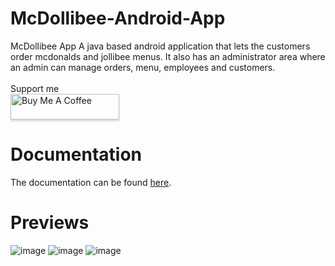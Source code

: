 # McDollibee-Android-App
McDollibee App
A java based android application that lets the customers order mcdonalds and jollibee menus.
It also has an administrator area where an admin can manage orders, menu, employees and customers.
<br>
<br>
Support me
<br>
<a href="https://www.buymeacoffee.com/kethtacatani" target="_blank"><img src="https://www.buymeacoffee.com/assets/img/custom_images/orange_img.png" alt="Buy Me A Coffee" style="height: 41px !important;width: 174px !important;box-shadow: 0px 3px 2px 0px rgba(190, 190, 190, 0.5) !important;-webkit-box-shadow: 0px 3px 2px 0px rgba(190, 190, 190, 0.5) !important;" ></a>
# Documentation
The documentation can be found [here](https://github.com/kethtacatani/McDollibee-Android-App/blob/c56b6fbf03fdba4299906c683ea42e8f8bb477d6/McDollibee%20Documentation.pdf).
# Previews
![image](https://user-images.githubusercontent.com/115775088/214524196-812cd473-5954-4c4b-8ee4-20f3769d740a.png)
![image](https://user-images.githubusercontent.com/115775088/214524217-422f122e-333f-4fa6-95d7-6f84f190d42f.png)
![image](https://user-images.githubusercontent.com/115775088/214524241-dd601430-393e-447f-8eb2-f3e4b6ea78af.png)

